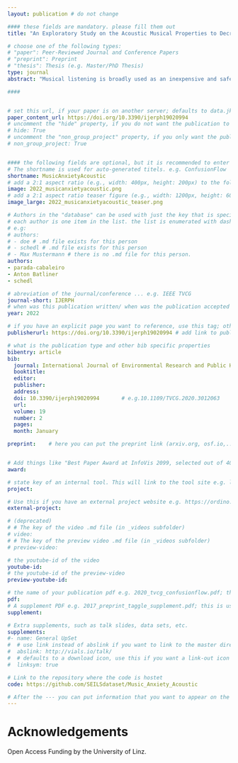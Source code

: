 ```yaml
---
layout: publication # do not change

#### these fields are mandatory. please fill them out
title: "An Exploratory Study on the Acoustic Musical Properties to Decrease Self-Perceived Anxiety" # title of your publication 

# choose one of the following types:
# "paper": Peer-Reviewed Journal and Conference Papers
# "preprint": Preprint
# "thesis": Thesis (e.g. Master/PhD Thesis)
type: journal
abstract: "Musical listening is broadly used as an inexpensive and safe method to reduce self-perceived anxiety. This strategy is based on the emotivist assumption claiming that emotions are not only recognised in music but induced by it. Yet, the acoustic properties of musical work capable of reducing anxiety are still under-researched. To fill this gap, we explore whether the acoustic parameters relevant in music emotion recognition are also suitable to identify music with relaxing properties. As an anxiety indicator, the positive statements from the six-item Spielberger State-Trait Anxiety Inventory, a self-reported score from 3 to 12, are taken. A user-study with 50 participants assessing the relaxing potential of four musical pieces was conducted; subsequently, the acoustic parameters were evaluated. Our study shows that when using classical Western music to reduce self-perceived anxiety, tonal music should be considered. In addition, it also indicates that harmonicity is a suitable indicator of relaxing music, while the role of scoring and dynamics in reducing non-pathological listener distress should be further investigated." # insert the abstract of your publication between the quotes; you can use html e.g. to make links (<a></a>) or generate bold (<b></b>) etc. text 

####


# set this url, if your paper is on another server; defaults to data.jku-vds-lab.at
paper_content_url: https://doi.org/10.3390/ijerph19020994
# uncomment the "hide" property, if you do not want the publication to be displayed on the website (usually you don't need this)
# hide: True
# uncomment the "non_group_project" property, if you only want the publication to be displayed on your personal page (i.e. publications where you contributed, but does not have anything to do with the Vis Group e.g. Master Thesis,...)
# non_group_project: True


#### the following fields are optional, but it is recommended to enter as much information as possible
# The shortname is used for auto-generated titels. e.g. ConfusionFlow
shortname: MusicAnxietyAcoustic
# add a 2:1 aspect ratio (e.g., width: 400px, height: 200px) to the folder /assets/images/papers/ e.g. 2020_tvcg_confusionflow.png
image: 2022_musicanxietyacoustic.png
# add a 2:1 aspect ratio teaser figure (e.g., width: 1200px, height: 600px) to the folder /assets/images/papers/ e.g. 2020_tvcg_confusionflow_teaser.png
image_large: 2022_musicanxietyacoustic_teaser.png

# Authors in the "database" can be used with just the key that is specified in the corresponding .md file (usually it is the lastname in lower case e.g. doe). Authors that do not have an individual page here should be stated with their full name (e.g. John Doe)
# each author is one item in the list. the list is enumerated with dashes ("-")
# e.g:
# authors:
# - doe # .md file exists for this person
# - schedl # .md file exists for this person
# - Max Mustermann # there is no .md file for this person.
authors:
- parada-cabaleiro
- Anton Batliner
- schedl

# abreviation of the journal/conference ... e.g. IEEE TVCG
journal-short: IJERPH
# when was this publication written/ when was the publication accepted (e.g. 2020)
year: 2022

# if you have an explicit page you want to reference, use this tag; otherwise it will be generated from your doi
publisherurl: https://doi.org/10.3390/ijerph19020994 # add link to publisher page of your publication

# what is the publication type and other bib specific properties
bibentry: article
bib:
  journal: International Journal of Environmental Research and Public Health # e.g. IEEE Transactions on Visualization and Computer Graphics (to appear)
  booktitle:
  editor: 
  publisher: 
  address: 
  doi: 10.3390/ijerph19020994		# e.g.10.1109/TVCG.2020.3012063
  url: 
  volume: 19
  number: 2
  pages: 
  month: January

preprint:	 # here you can put the preprint link (arxiv.org, osf.io,...) e.g. https://arxiv.org/abs/1910.00969


# Add things like "Best Paper Award at InfoVis 2099, selected out of 4000 submissions"
award:

# state key of an internal tool. This will link to the tool site e.g. lineup (usually not needed)
project: 

# Use this if you have an external project website e.g. https://ordino.caleydoapp.org/
external-project: 

# (deprecated)
# # The key of the video .md file (in _videos subfolder)
# video: 
# # The key of the preview video .md file (in _videos subfolder)
# preview-video:

# the youtube-id of the video
youtube-id: 
# the youtube-id of the preview-video
preview-youtube-id: 

# the name of your publication pdf e.g. 2020_tvcg_confusionflow.pdf; this is usually uploaded to the caleydo aws server
pdf: 
# A supplement PDF e.g. 2017_preprint_taggle_supplement.pdf; this is usually uploaded to the caleydo aws server
supplement: 

# Extra supplements, such as talk slides, data sets, etc.
supplements:
#- name: General UpSet
#  # use link instead of abslink if you want to link to the master directory
#  abslink: http://vials.io/talk/
#  # defaults to a download icon, use this if you want a link-out icon
#  linksym: true

# Link to the repository where the code is hostet
code: https://github.com/SEILSdataset/Music_Anxiety_Acoustic

# After the --- you can put information that you want to appear on the website using markdown formatting or HTML. A good example are acknowledgements, extra references, an erratum, etc.
---
```


# Acknowledgements

Open Access Funding by the University of Linz.
